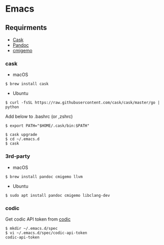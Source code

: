 # Emacs
## Requirments
- [Cask](https://github.com/cask/cask)
- [Pandoc](https://pandoc.org)
- [cmigemo](https://github.com/koron/cmigemo)

### cask
- macOS
``` shell
$ brew install cask
```

- Ubuntu
``` shell
$ curl -fsSL https://raw.githubusercontent.com/cask/cask/master/go | python
```

Add below to .bashrc (or ,zshrc)
``` .bashrc (or .zshrc)
$ export PATH="$HOME/.cask/bin:$PATH"
```

``` shell
$ cask upgrade
$ cd ~/.emacs.d
$ cask
```

### 3rd-party
- macOS
``` shell
$ brew install pandoc cmigemo llvm
```

- Ubuntu

``` shell
$ sudo apt install pandoc cmigemo libclang-dev
```

### codic

Get codic API token from [codic](https://codic.jp/)

``` shell
$ mkdir ~/.emacs.d/spec
$ vi ~/.emacs.d/spec/codic-api-token
codic-api-token
```
